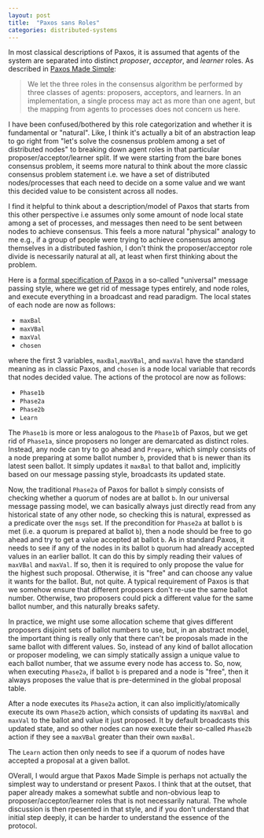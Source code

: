 ```yaml
---
layout: post
title:  "Paxos sans Roles"
categories: distributed-systems
---
```


In most classical descriptions of Paxos, it is assumed that agents of the system are separated into distinct *proposer*, *acceptor*, and *learner* roles. As described in [Paxos Made Simple](https://www.microsoft.com/en-us/research/publication/paxos-made-simple/):

> We let the three roles in the consensus algorithm be performed by three classes of agents: proposers, acceptors, and learners. In an implementation, a single process may act as more than one agent, but the mapping from agents to processes does not concern us here.

I have been confused/bothered by this role categorization and whether it is fundamental or "natural". Like, I think it's actually a bit of an abstraction leap to go right from "let's solve the cosnensus problem among a set of distributed nodes" to breaking down agent roles in that particular proposer/acceptor/learner split. If we were starting from the bare bones consensus problem, it seems more natural to think about the more classic consensus problem statement i.e. we have a set of distributed nodes/processes that each need to decide on a some value and we want this decided value to be consistent across all nodes.

I find it helpful to think about a description/model of Paxos that starts from this other perspective i.e assumes only some amount of node local state among a set of processes, and messages then need to be sent between nodes to achieve consensus. This feels a more natural "physical" analogy to me e.g., if a group of people were trying to achieve consensus among themselves in a distributed fashion, I don't think the proposer/acceptor role divide is necessarily natural at all, at least when first thinking about the problem.

Here is a [formal specification of Paxos](https://github.com/will62794/mypaxos/blob/master/PaxosUniversal.tla) in a so-called "universal" message passing style, where we get rid of message types entirely, and node roles, and execute everything in a broadcast and read paradigm. The local states of each node are now as follows:

<!-- Largest ballot number the node has seen. -->
<!-- Ballot of the largest accepted proposal -->
<!-- Value of the largest proposal accepted by the node. -->
<!-- chosen value at each node. -->
- `maxBal`
- `maxVBal` 
- `maxVal`
- `chosen`

where the first 3 variables, `maxBal`,`maxVBal`, and `maxVal` have the standard meaning as in classic Paxos, and `chosen` is a node local variable that records that nodes decided value. The actions of the protocol are now as follows:

- `Phase1b`
- `Phase2a`
- `Phase2b`
- `Learn`

The `Phase1b` is more or less analogous to the `Phase1b` of Paxos, but we get rid of `Phase1a`, since proposers no longer are demarcated as distinct roles. Instead, any node can try to go ahead and `Prepare`, which simply consists of a node preparing at some ballot number `b`, provided that `b` is newer than its latest seen ballot. It simply updates it `maxBal` to that ballot and, implicitly based on our message passing style, broadcasts its updated state.

Now, the traditional `Phase2a` of Paxos for ballot `b` simply consists of checking whether a quorum of nodes are at ballot `b`. In our universal message passing model, we can basically always just directly read from any historical state of any other node, so checking this is natural, expressed as a predicate over the `msgs` set. If the precondition for `Phase2a` at ballot `b` is met (i.e. a quorum is prepared at ballot `b`), then a node should be free to go ahead and try to get a value accepted at ballot `b`. As in standard Paxos, it needs to see if any of the nodes in its ballot `b` quorum had already accepted values in an earlier ballot. It can do this by simply reading their values of `maxVBal` and `maxVal`. If so, then it is required to only propose the value for the highest such proposal. Otherwise, it is "free" and can choose any value it wants for the ballot. But, not quite. A typical requirement of Paxos is that we somehow ensure that different proposers don't re-use the same ballot number. Otherwise, two proposers could pick a different value for the same ballot number, and this naturally breaks safety. 

In practice, we might use some allocation scheme that gives different proposers disjoint sets of ballot numbers to use, but, in an abstract model, the important thing is really only that there can't be proposals made in the same ballot with different values. So, instead of any kind of ballot allocation or proposer modeling, we can simply statically assign a unique value to each ballot number, that we assume every node has access to. So, now, when executing `Phase2a`, if ballot `b` is prepared and a node is "free", then it always proposes the value that is pre-determined in the global proposal table.

After a node executes its `Phase2a` action, it can also implicitly/atomically execute its own `Phase2b` action, which consists of updating its `maxVBal` and `maxVal` to the ballot and value it just proposed. It by default broadcasts this updated state, and so other nodes can now execute their so-called `Phase2b` action if they see a `maxVBal` greater than their own `maxBal`.

The `Learn` action then only needs to see if a quorum of nodes have accepted a proposal at a given ballot.

OVerall, I would argue that Paxos Made Simple is perhaps not actually the simplest way to understand or present Paxos. I think that at the outset, that paper already makes a somewhat subtle and non-obvious leap to proposer/acceptor/learner roles that is not necessarily natural. The whole discussion is then rpesented in that style, and if you don't understand that initial step deeply, it can be harder to understand the essence of the protocol.


